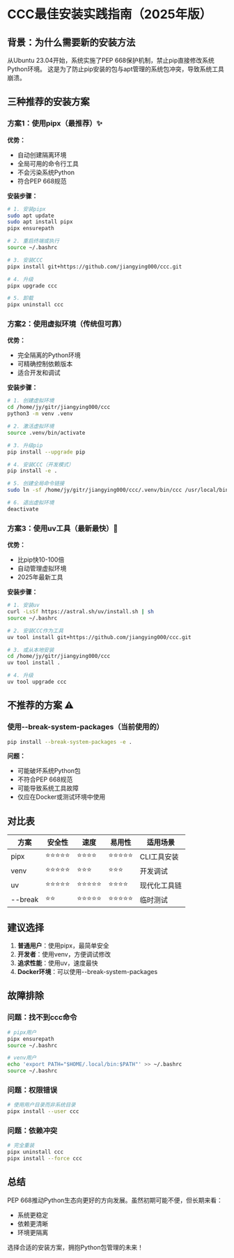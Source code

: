 # CCC最佳安装实践指南（2025年版）

## 背景：为什么需要新的安装方法

从Ubuntu 23.04开始，系统实施了PEP 668保护机制，禁止pip直接修改系统Python环境。
这是为了防止pip安装的包与apt管理的系统包冲突，导致系统工具崩溃。

## 三种推荐的安装方案

### 方案1：使用pipx（最推荐）✨

**优势：**

- 自动创建隔离环境
- 全局可用的命令行工具
- 不会污染系统Python
- 符合PEP 668规范

**安装步骤：**

```bash
# 1. 安装pipx
sudo apt update
sudo apt install pipx
pipx ensurepath

# 2. 重启终端或执行
source ~/.bashrc

# 3. 安装CCC
pipx install git+https://github.com/jiangying000/ccc.git

# 4. 升级
pipx upgrade ccc

# 5. 卸载
pipx uninstall ccc
```

### 方案2：使用虚拟环境（传统但可靠）

**优势：**

- 完全隔离的Python环境
- 可精确控制依赖版本
- 适合开发和调试

**安装步骤：**

```bash
# 1. 创建虚拟环境
cd /home/jy/gitr/jiangying000/ccc
python3 -m venv .venv

# 2. 激活虚拟环境
source .venv/bin/activate

# 3. 升级pip
pip install --upgrade pip

# 4. 安装CCC（开发模式）
pip install -e .

# 5. 创建全局命令链接
sudo ln -sf /home/jy/gitr/jiangying000/ccc/.venv/bin/ccc /usr/local/bin/ccc

# 6. 退出虚拟环境
deactivate
```

### 方案3：使用uv工具（最新最快）🚀

**优势：**

- 比pip快10-100倍
- 自动管理虚拟环境
- 2025年最新工具

**安装步骤：**

```bash
# 1. 安装uv
curl -LsSf https://astral.sh/uv/install.sh | sh
source ~/.bashrc

# 2. 安装CCC作为工具
uv tool install git+https://github.com/jiangying000/ccc.git

# 3. 或从本地安装
cd /home/jy/gitr/jiangying000/ccc
uv tool install .

# 4. 升级
uv tool upgrade ccc
```

## 不推荐的方案 ⚠️

### 使用--break-system-packages（当前使用的）

```bash
pip install --break-system-packages -e .
```

**问题：**

- 可能破坏系统Python包
- 不符合PEP 668规范
- 可能导致系统工具故障
- 仅应在Docker或测试环境中使用

## 对比表

| 方案 | 安全性 | 速度 | 易用性 | 适用场景 |
|-----|-------|------|--------|---------|
| pipx | ⭐⭐⭐⭐⭐ | ⭐⭐⭐⭐ | ⭐⭐⭐⭐⭐ | CLI工具安装 |
| venv | ⭐⭐⭐⭐⭐ | ⭐⭐⭐ | ⭐⭐⭐ | 开发调试 |
| uv | ⭐⭐⭐⭐⭐ | ⭐⭐⭐⭐⭐ | ⭐⭐⭐⭐ | 现代化工具链 |
| --break | ⭐⭐ | ⭐⭐⭐⭐⭐ | ⭐⭐⭐⭐⭐ | 临时测试 |

## 建议选择

1. **普通用户**：使用pipx，最简单安全
2. **开发者**：使用venv，方便调试修改
3. **追求性能**：使用uv，速度最快
4. **Docker环境**：可以使用--break-system-packages

## 故障排除

### 问题：找不到ccc命令

```bash
# pipx用户
pipx ensurepath
source ~/.bashrc

# venv用户
echo 'export PATH="$HOME/.local/bin:$PATH"' >> ~/.bashrc
source ~/.bashrc
```

### 问题：权限错误

```bash
# 使用用户目录而非系统目录
pipx install --user ccc
```

### 问题：依赖冲突

```bash
# 完全重装
pipx uninstall ccc
pipx install --force ccc
```

## 总结

PEP 668推动Python生态向更好的方向发展。虽然初期可能不便，但长期来看：

- 系统更稳定
- 依赖更清晰
- 环境更隔离

选择合适的安装方案，拥抱Python包管理的未来！
